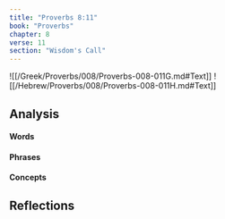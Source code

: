 ```yaml
---
title: "Proverbs 8:11"
book: "Proverbs"
chapter: 8
verse: 11
section: "Wisdom's Call"
---
```

![[/Greek/Proverbs/008/Proverbs-008-011G.md#Text]]
![[/Hebrew/Proverbs/008/Proverbs-008-011H.md#Text]]

## Analysis

#### Words

#### Phrases

#### Concepts

## Reflections
